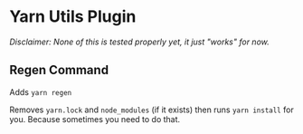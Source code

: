 # Yarn Utils Plugin

_Disclaimer: None of this is tested properly yet, it just "works" for now._

## Regen Command

Adds `yarn regen`

Removes `yarn.lock` and `node_modules` (if it exists) then runs `yarn install` for you. Because sometimes you need to do that.
